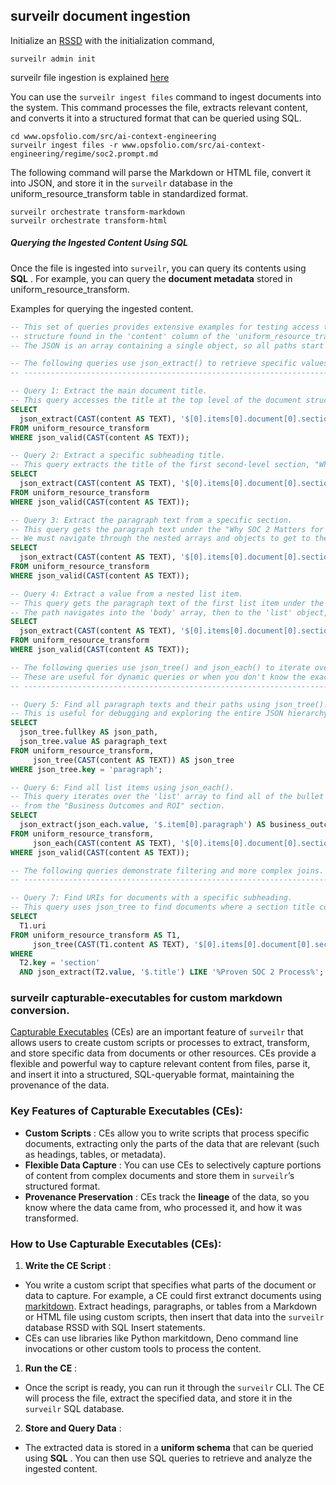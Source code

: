 
## surveilr document ingestion

Initialize an [RSSD](https://www.surveilr.com/docs/core/concepts/resource-surveillance/) with the initialization command,

```script
surveilr admin init 
```

surveilr file ingestion is explained [here](https://www.surveilr.com/docs/core/cli/cli-commands/#surveilr-ingest-files)

You can use the `surveilr ingest files` command to ingest documents into the system. This command processes the file, extracts relevant content, and converts it into a structured format that can be queried using SQL.

```script
cd www.opsfolio.com/src/ai-context-engineering
surveilr ingest files -r www.opsfolio.com/src/ai-context-engineering/regime/soc2.prompt.md
```

The following command will parse the Markdown or HTML file, convert it into JSON, and store it in the `surveilr` database in the uniform_resource_transform table in standardized format.

```script
surveilr orchestrate transform-markdown
surveilr orchestrate transform-html
```

##### **Querying the Ingested Content Using SQL**

Once the file is ingested into `surveilr`, you can query its contents using  **SQL** . For example, you can query the **document metadata** stored in uniform_resource_transform.

Examples for querying the ingested content.

```sql
-- This set of queries provides extensive examples for testing access to the JSON
-- structure found in the 'content' column of the 'uniform_resource_transform' table.
-- The JSON is an array containing a single object, so all paths start with '$[0]'.

-- The following queries use json_extract() to retrieve specific values.
-- ----------------------------------------------------------------------------------

-- Query 1: Extract the main document title.
-- This query accesses the title at the top level of the document structure.
SELECT
  json_extract(CAST(content AS TEXT), '$[0].items[0].document[0].section.title') AS document_title
FROM uniform_resource_transform
WHERE json_valid(CAST(content AS TEXT));

-- Query 2: Extract a specific subheading title.
-- This query extracts the title of the first second-level section, "What is Opsfolio's SOC 2...".
SELECT
  json_extract(CAST(content AS TEXT), '$[0].items[0].document[0].section.body[0].section.title') AS first_subheading
FROM uniform_resource_transform
WHERE json_valid(CAST(content AS TEXT));

-- Query 3: Extract the paragraph text from a specific section.
-- This query gets the paragraph text under the "Why SOC 2 Matters for Business Growth" heading.
-- We must navigate through the nested arrays and objects to get to the text.
SELECT
  json_extract(CAST(content AS TEXT), '$[0].items[0].document[0].section.body[1].section.body[0].paragraph') AS enterprise_sales_paragraph
FROM uniform_resource_transform
WHERE json_valid(CAST(content AS TEXT));

-- Query 4: Extract a value from a nested list item.
-- This query gets the paragraph text of the first list item under the "Business Outcomes and ROI" section.
-- The path navigates into the 'body' array, then to the 'list' object, then to the 'item' array.
SELECT
  json_extract(CAST(content AS TEXT), '$[0].items[0].document[0].section.body[6].section.body[1].list[0].item[0].paragraph') AS first_list_item_text
FROM uniform_resource_transform
WHERE json_valid(CAST(content AS TEXT));

-- The following queries use json_tree() and json_each() to iterate over the JSON structure.
-- These are useful for dynamic queries or when you don't know the exact path.
-- ----------------------------------------------------------------------------------

-- Query 5: Find all paragraph texts and their paths using json_tree().
-- This is useful for debugging and exploring the entire JSON hierarchy.
SELECT
  json_tree.fullkey AS json_path,
  json_tree.value AS paragraph_text
FROM uniform_resource_transform,
     json_tree(CAST(content AS TEXT)) AS json_tree
WHERE json_tree.key = 'paragraph';

-- Query 6: Find all list items using json_each().
-- This query iterates over the 'list' array to find all of the bullet points
-- from the "Business Outcomes and ROI" section.
SELECT
  json_extract(json_each.value, '$.item[0].paragraph') AS business_outcome
FROM uniform_resource_transform,
     json_each(CAST(content AS TEXT), '$[0].items[0].document[0].section.body[6].section.body[1].list') AS json_each
WHERE json_valid(CAST(content AS TEXT));

-- The following queries demonstrate filtering and more complex joins.
-- ----------------------------------------------------------------------------------

-- Query 7: Find URIs for documents with a specific subheading.
-- This query uses json_tree to find documents where a section title contains a specific phrase.
SELECT
  T1.uri
FROM uniform_resource_transform AS T1,
     json_tree(CAST(T1.content AS TEXT), '$[0].items[0].document[0].section.body') AS T2
WHERE
  T2.key = 'section'
  AND json_extract(T2.value, '$.title') LIKE '%Proven SOC 2 Process%';
```

### surveilr capturable-executables for custom markdown conversion.

[Capturable Executables](https://www.surveilr.com/docs/core/cli/ingest-commands/capexec/) (CEs) are an important feature of `surveilr` that allows users to create custom scripts or processes to extract, transform, and store specific data from documents or other resources. CEs provide a flexible and powerful way to capture relevant content from files, parse it, and insert it into a structured, SQL-queryable format, maintaining the provenance of the data.

### Key Features of Capturable Executables (CEs):

* **Custom Scripts** : CEs allow you to write scripts that process specific documents, extracting only the parts of the data that are relevant (such as headings, tables, or metadata).
* **Flexible Data Capture** : You can use CEs to selectively capture portions of content from complex documents and store them in `surveilr`’s structured format.
* **Provenance Preservation** : CEs track the **lineage** of the data, so you know where the data came from, who processed it, and how it was transformed.

### How to Use Capturable Executables (CEs):

1. **Write the CE Script** :

* You write a custom script that specifies what parts of the document or data to capture. For example, a CE could first extranct documents using [markitdown](https://github.com/microsoft/markitdown). Extract headings, paragraphs, or tables from a Markdown or HTML file using custom scripts, then insert that data into the `surveilr` database RSSD with SQL Insert statements.
* CEs can use libraries like Python markitdown, Deno command line invocations or other custom tools to process the content.

1. **Run the CE** :

* Once the script is ready, you can run it through the `surveilr` CLI. The CE will process the file, extract the specified data, and store it in the  `surveilr` SQL database.

2. **Store and Query Data** :

* The extracted data is stored in a **uniform schema** that can be queried using  **SQL** . You can then use SQL queries to retrieve and analyze the ingested content.